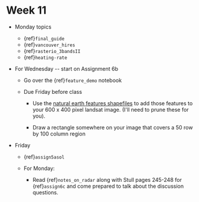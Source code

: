 # Week 11

* Monday topics

  * {ref}`final_guide`
  * {ref}`vancouver_hires`
  * {ref}`rasterio_3bandsII`
  * {ref}`heating-rate`

* For Wednesday -- start on Assignment 6b

  * Go over the {ref}`feature_demo` notebook

  * Due Friday before class

    * Use the [natural earth features shapefiles](https://www.naturalearthdata.com/downloads/10m-physical-vectors/10m-rivers-lake-centerlines/) to add those features to your 600 x 400 pixel landsat image.  (I'll need to prune these for you).

    * Draw a rectangle somewhere on your image that covers a  50 row by 100 column region

* Friday

  * {ref}`assign5asol`

  * For Monday:

    - Read {ref}`notes_on_radar` along with Stull pages 245-248 for {ref}`assign6c` and come
      prepared to talk about the discussion questions.



